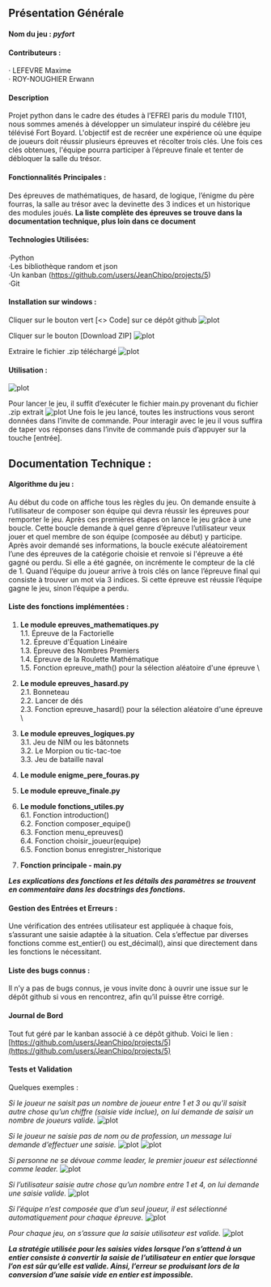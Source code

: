 ## Présentation Générale

#### Nom du jeu : *pyfort*

#### Contributeurs :
· LEFEVRE Maxime \
· ROY-NOUGHIER Erwann

#### Description 
Projet python dans le cadre des études à l’EFREI paris du module TI101, nous sommes amenés à développer un simulateur inspiré du célèbre jeu télévisé Fort Boyard. L'objectif est de recréer une expérience où une équipe de joueurs doit réussir plusieurs épreuves et récolter trois clés. Une fois ces clés obtenues, l'équipe pourra participer à l’épreuve finale et tenter de débloquer la salle du trésor.
#### Fonctionnalités Principales :
Des épreuves de mathématiques, de hasard, de logique, l’énigme du père fourras, la salle au trésor avec la devinette des 3 indices et un historique des modules joués.
**La liste complète des épreuves se trouve dans la documentation technique, plus loin dans ce document**
#### Technologies Utilisées:
·Python\
·Les bibliothèque random et json\
·Un kanban (https://github.com/users/JeanChipo/projects/5) \
·Git

#### Installation sur windows :

Cliquer sur le bouton vert \[<> Code] sur ce dépôt github
![plot](./screenshots_readme/Screenshot_1.png)

Cliquer sur le bouton \[Download ZIP]
![plot](./screenshots_readme/Screenshot_2.png)

Extraire le fichier .zip téléchargé
![plot](./screenshots_readme/Screenshot_3.png)
#### Utilisation :

![plot](./screenshots_readme/Screenshot_4.png)

Pour lancer le jeu, il suffit d’exécuter le fichier main.py provenant du fichier .zip extrait
![plot](./screenshots_readme/Screenshot_5.png)
Une fois le jeu lancé, toutes les instructions vous seront données dans l’invite de commande. Pour interagir avec le jeu il vous suffira de taper vos réponses dans l’invite de commande puis d’appuyer sur la touche \[entrée].

## Documentation Technique :

#### Algorithme du jeu :
Au début du code on affiche tous les règles du jeu. On demande ensuite à l’utilisateur de composer son équipe qui devra réussir les épreuves pour remporter le jeu. Après ces premières étapes on lance le jeu grâce à une boucle. Cette boucle demande à quel genre d’épreuve l’utilisateur veux jouer et quel membre de son équipe (composée au début) y participe. Après avoir demandé ses informations, la boucle exécute aléatoirement l’une des épreuves de la catégorie choisie et renvoie si l'épreuve a été gagné ou perdu. Si elle a été gagnée, on incrémente le compteur de la clé de 1. Quand l’équipe du joueur arrive à trois clés on lance l’épreuve final qui consiste à trouver un mot via 3 indices. Si cette épreuve est réussie l’équipe gagne le jeu, sinon l’équipe a perdu.

#### Liste des fonctions implémentées :

1. **Le module epreuves_mathematiques.py** \
	1.1. Épreuve de la Factorielle \
	1.2. Épreuve d'Équation Linéaire \
	1.3. Épreuve des Nombres Premiers \
	1.4. Épreuve de la Roulette Mathématique \
	1.5. Fonction epreuve_math() pour la sélection aléatoire d'une épreuve \


2. **Le module epreuves_hasard.py** \
	2.1. Bonneteau \
	2.2. Lancer de dés \
	2.3. Fonction epreuve_hasard() pour la sélection aléatoire d'une épreuve \


3. **Le module epreuves_logiques.py** \
	3.1. Jeu de NIM ou les bâtonnets \
	3.2. Le Morpion ou tic-tac-toe \
	3.3. Jeu de bataille naval 


4. **Le module enigme_pere_fouras.py** 


5. **Le module epreuve_finale.py** 


6. **Le module fonctions_utiles.py** \
	6.1. Fonction introduction() \
	6.2. Fonction composer_equipe() \
	6.3. Fonction menu_epreuves() \
	6.4. Fonction choisir_joueur(equipe) \
	6.5. Fonction bonus enregistrer_historique 


7. **Fonction principale - main.py**

***Les explications des fonctions et les détails des paramètres se trouvent en commentaire dans les docstrings des fonctions.***

#### Gestion des Entrées et Erreurs :
Une vérification des entrées utilisateur est appliquée à chaque fois, s’assurant une saisie adaptée à la situation. Cela s’effectue par diverses fonctions comme est_entier() ou est_décimal(), ainsi que directement dans les fonctions le nécessitant.

#### Liste des bugs connus :
Il n’y a pas de bugs connus, je vous invite donc à ouvrir une issue sur le dépôt github si vous en rencontrez, afin qu’il puisse être corrigé.

#### Journal de Bord
Tout fut géré par le kanban associé à ce dépôt github. Voici le lien : [https://github.com/users/JeanChipo/projects/5](https://github.com/users/JeanChipo/projects/5)

#### Tests et Validation
Quelques exemples :

*Si le joueur ne saisit pas un nombre de joueur entre 1 et 3 ou qu’il saisit autre chose qu’un chiffre (saisie vide inclue), on lui demande de saisir un nombre de joueurs valide.*
![plot](./screenshots_readme/Screenshot_6.png)

*Si le joueur ne saisie pas de nom ou de profession, un message lui demande d’effectuer une saisie.*
![plot](./screenshots_readme/Screenshot_7.png)
![plot](./screenshots_readme/Screenshot_8.png)

*Si personne ne se dévoue comme leader, le premier joueur est sélectionné comme leader.*
![plot](./screenshots_readme/Screenshot_9.png)

*Si l’utilisateur saisie autre chose qu’un nombre entre 1 et 4, on lui demande une saisie valide.*
![plot](./screenshots_readme/Screenshot_10.png)

*Si l’équipe n’est composée que d’un seul joueur, il est sélectionné automatiquement pour chaque épreuve.*
![plot](./screenshots_readme/Screenshot_11.png)

*Pour chaque jeu, on s’assure que la saisie utilisateur est valide.*
![plot](./screenshots_readme/Screenshot_12.png)

***La stratégie utilisée pour les saisies vides lorsque l’on s’attend à un entier consiste à convertir la saisie de l’utilisateur en entier que lorsque l’on est sûr qu’elle est valide. Ainsi, l’erreur se produisant lors de la conversion d’une saisie vide en entier est impossible.***